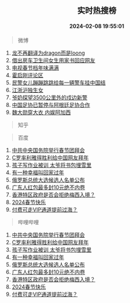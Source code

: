 <div align="center"><h2>实时热搜榜</h2><h4>2024-02-08 19:55:01</h4></div>

> 微博  

1. [龙不再翻译为dragon而是loong](https://s.weibo.com/weibo?q=%23%E9%BE%99%E4%B8%8D%E5%86%8D%E7%BF%BB%E8%AF%91%E4%B8%BAdragon%E8%80%8C%E6%98%AFloong%23&t=31&band_rank=1&Refer=top)<br />
2. [借出房车卫生间女生用家书回应网友](https://s.weibo.com/weibo?q=%23%E5%80%9F%E5%87%BA%E6%88%BF%E8%BD%A6%E5%8D%AB%E7%94%9F%E9%97%B4%E5%A5%B3%E7%94%9F%E7%94%A8%E5%AE%B6%E4%B9%A6%E5%9B%9E%E5%BA%94%E7%BD%91%E5%8F%8B%23&t=31&band_rank=2&Refer=top)<br />
3. [电视春节档年味满满](https://s.weibo.com/weibo?q=%23%E7%94%B5%E8%A7%86%E6%98%A5%E8%8A%82%E6%A1%A3%E5%B9%B4%E5%91%B3%E6%BB%A1%E6%BB%A1%23&t=31&band_rank=3&Refer=top)<br />
4. [霍启刚评论区](https://s.weibo.com/weibo?q=%E9%9C%8D%E5%90%AF%E5%88%9A%E8%AF%84%E8%AE%BA%E5%8C%BA&t=31&band_rank=4&Refer=top)<br />
5. [民警女儿蹦蹦跳跳给每一辆警车挂中国结](https://s.weibo.com/weibo?q=%23%E6%B0%91%E8%AD%A6%E5%A5%B3%E5%84%BF%E8%B9%A6%E8%B9%A6%E8%B7%B3%E8%B7%B3%E7%BB%99%E6%AF%8F%E4%B8%80%E8%BE%86%E8%AD%A6%E8%BD%A6%E6%8C%82%E4%B8%AD%E5%9B%BD%E7%BB%93%23&t=31&band_rank=5&Refer=top)<br />
6. [江浙沪独生女](https://s.weibo.com/weibo?q=%E6%B1%9F%E6%B5%99%E6%B2%AA%E7%8B%AC%E7%94%9F%E5%A5%B3&t=31&band_rank=6&Refer=top)<br />
7. [爷奶探望3500公里外的戍边新警](https://s.weibo.com/weibo?q=%23%E7%88%B7%E5%A5%B6%E6%8E%A2%E6%9C%9B3500%E5%85%AC%E9%87%8C%E5%A4%96%E7%9A%84%E6%88%8D%E8%BE%B9%E6%96%B0%E8%AD%A6%23&t=31&band_rank=7&Refer=top)<br />
8. [中国足协已暂停与阿根廷足协合作](https://s.weibo.com/weibo?q=%23%E4%B8%AD%E5%9B%BD%E8%B6%B3%E5%8D%8F%E5%B7%B2%E6%9A%82%E5%81%9C%E4%B8%8E%E9%98%BF%E6%A0%B9%E5%BB%B7%E8%B6%B3%E5%8D%8F%E5%90%88%E4%BD%9C%23&t=31&band_rank=8&Refer=top)<br />
9. [魏大勋穿大衣 内娱阿加西](https://s.weibo.com/weibo?q=%E9%AD%8F%E5%A4%A7%E5%8B%8B%E7%A9%BF%E5%A4%A7%E8%A1%A3%20%E5%86%85%E5%A8%B1%E9%98%BF%E5%8A%A0%E8%A5%BF&t=31&band_rank=9&Refer=top)<br />

> 知乎  


> 百度  

1. [中共中央国务院举行春节团拜会](https://www.baidu.com/s?wd=%E4%B8%AD%E5%85%B1%E4%B8%AD%E5%A4%AE%E5%9B%BD%E5%8A%A1%E9%99%A2%E4%B8%BE%E8%A1%8C%E6%98%A5%E8%8A%82%E5%9B%A2%E6%8B%9C%E4%BC%9A&sa=fyb_news&rsv_dl=fyb_news)<br />
2. [C罗率利雅得胜利给中国网友拜年](https://www.baidu.com/s?wd=C%E7%BD%97%E7%8E%87%E5%88%A9%E9%9B%85%E5%BE%97%E8%83%9C%E5%88%A9%E7%BB%99%E4%B8%AD%E5%9B%BD%E7%BD%91%E5%8F%8B%E6%8B%9C%E5%B9%B4&sa=fyb_news&rsv_dl=fyb_news)<br />
3. [孩子写作业被训 太爷将书包埋雪里](https://www.baidu.com/s?wd=%E5%AD%A9%E5%AD%90%E5%86%99%E4%BD%9C%E4%B8%9A%E8%A2%AB%E8%AE%AD+%E5%A4%AA%E7%88%B7%E5%B0%86%E4%B9%A6%E5%8C%85%E5%9F%8B%E9%9B%AA%E9%87%8C&sa=fyb_news&rsv_dl=fyb_news)<br />
4. [有一种幸福叫回家过年](https://www.baidu.com/s?wd=%E6%9C%89%E4%B8%80%E7%A7%8D%E5%B9%B8%E7%A6%8F%E5%8F%AB%E5%9B%9E%E5%AE%B6%E8%BF%87%E5%B9%B4&sa=fyb_news&rsv_dl=fyb_news)<br />
5. [俄罗斯总统大选候选人名单公布](https://www.baidu.com/s?wd=%E4%BF%84%E7%BD%97%E6%96%AF%E6%80%BB%E7%BB%9F%E5%A4%A7%E9%80%89%E5%80%99%E9%80%89%E4%BA%BA%E5%90%8D%E5%8D%95%E5%85%AC%E5%B8%83&sa=fyb_news&rsv_dl=fyb_news)<br />
6. [广东人红包最多封10元绝不内卷](https://www.baidu.com/s?wd=%E5%B9%BF%E4%B8%9C%E4%BA%BA%E7%BA%A2%E5%8C%85%E6%9C%80%E5%A4%9A%E5%B0%8110%E5%85%83%E7%BB%9D%E4%B8%8D%E5%86%85%E5%8D%B7&sa=fyb_news&rsv_dl=fyb_news)<br />
7. [香港特区政府是否会拒绝梅西入境？](https://www.baidu.com/s?wd=%E9%A6%99%E6%B8%AF%E7%89%B9%E5%8C%BA%E6%94%BF%E5%BA%9C%E6%98%AF%E5%90%A6%E4%BC%9A%E6%8B%92%E7%BB%9D%E6%A2%85%E8%A5%BF%E5%85%A5%E5%A2%83%EF%BC%9F&sa=fyb_news&rsv_dl=fyb_news)<br />
8. [2024春节快乐](https://www.baidu.com/s?wd=%232024%E6%98%A5%E8%8A%82%E5%BF%AB%E4%B9%90%23&sa=fyb_news&rsv_dl=fyb_news)<br />
9. [付费可走VIP通道提前过海？](https://www.baidu.com/s?wd=%E4%BB%98%E8%B4%B9%E5%8F%AF%E8%B5%B0VIP%E9%80%9A%E9%81%93%E6%8F%90%E5%89%8D%E8%BF%87%E6%B5%B7%EF%BC%9F&sa=fyb_news&rsv_dl=fyb_news)<br />

> 哔哩哔哩  

1. [中共中央国务院举行春节团拜会](https://www.baidu.com/s?wd=%E4%B8%AD%E5%85%B1%E4%B8%AD%E5%A4%AE%E5%9B%BD%E5%8A%A1%E9%99%A2%E4%B8%BE%E8%A1%8C%E6%98%A5%E8%8A%82%E5%9B%A2%E6%8B%9C%E4%BC%9A&sa=fyb_news&rsv_dl=fyb_news)<br />
2. [C罗率利雅得胜利给中国网友拜年](https://www.baidu.com/s?wd=C%E7%BD%97%E7%8E%87%E5%88%A9%E9%9B%85%E5%BE%97%E8%83%9C%E5%88%A9%E7%BB%99%E4%B8%AD%E5%9B%BD%E7%BD%91%E5%8F%8B%E6%8B%9C%E5%B9%B4&sa=fyb_news&rsv_dl=fyb_news)<br />
3. [孩子写作业被训 太爷将书包埋雪里](https://www.baidu.com/s?wd=%E5%AD%A9%E5%AD%90%E5%86%99%E4%BD%9C%E4%B8%9A%E8%A2%AB%E8%AE%AD+%E5%A4%AA%E7%88%B7%E5%B0%86%E4%B9%A6%E5%8C%85%E5%9F%8B%E9%9B%AA%E9%87%8C&sa=fyb_news&rsv_dl=fyb_news)<br />
4. [有一种幸福叫回家过年](https://www.baidu.com/s?wd=%E6%9C%89%E4%B8%80%E7%A7%8D%E5%B9%B8%E7%A6%8F%E5%8F%AB%E5%9B%9E%E5%AE%B6%E8%BF%87%E5%B9%B4&sa=fyb_news&rsv_dl=fyb_news)<br />
5. [俄罗斯总统大选候选人名单公布](https://www.baidu.com/s?wd=%E4%BF%84%E7%BD%97%E6%96%AF%E6%80%BB%E7%BB%9F%E5%A4%A7%E9%80%89%E5%80%99%E9%80%89%E4%BA%BA%E5%90%8D%E5%8D%95%E5%85%AC%E5%B8%83&sa=fyb_news&rsv_dl=fyb_news)<br />
6. [广东人红包最多封10元绝不内卷](https://www.baidu.com/s?wd=%E5%B9%BF%E4%B8%9C%E4%BA%BA%E7%BA%A2%E5%8C%85%E6%9C%80%E5%A4%9A%E5%B0%8110%E5%85%83%E7%BB%9D%E4%B8%8D%E5%86%85%E5%8D%B7&sa=fyb_news&rsv_dl=fyb_news)<br />
7. [香港特区政府是否会拒绝梅西入境？](https://www.baidu.com/s?wd=%E9%A6%99%E6%B8%AF%E7%89%B9%E5%8C%BA%E6%94%BF%E5%BA%9C%E6%98%AF%E5%90%A6%E4%BC%9A%E6%8B%92%E7%BB%9D%E6%A2%85%E8%A5%BF%E5%85%A5%E5%A2%83%EF%BC%9F&sa=fyb_news&rsv_dl=fyb_news)<br />
8. [2024春节快乐](https://www.baidu.com/s?wd=%232024%E6%98%A5%E8%8A%82%E5%BF%AB%E4%B9%90%23&sa=fyb_news&rsv_dl=fyb_news)<br />
9. [付费可走VIP通道提前过海？](https://www.baidu.com/s?wd=%E4%BB%98%E8%B4%B9%E5%8F%AF%E8%B5%B0VIP%E9%80%9A%E9%81%93%E6%8F%90%E5%89%8D%E8%BF%87%E6%B5%B7%EF%BC%9F&sa=fyb_news&rsv_dl=fyb_news)<br />
